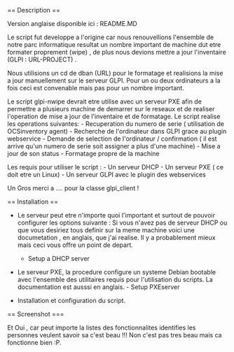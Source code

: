 == Description ==

Version anglaise disponible ici : README.MD

Le script fut developpe a l'origine car nous renouvellions l'ensemble de notre parc informatique 
resultat un nombre important de machine dut etre formater proprement (wipe) , de plus nous devions
mettre a jour l'inventaire (GLPI : URL-PROJECT) .

Nous utilisions un cd de dban (URL) pour le formatage et realisions la mise a jour manuellement sur le serveur GLPI. Pour un ou deux  ordinateurs a la fois ceci est convenable mais pas pour un nombre important.

Le script glpi-nwipe devrait etre utilise avec un serveur PXE afin de permettre a plusieurs machine de demarrer sur le reseaux et de realiser l'operation de mise a jour de l'inventaire et de formatage. Le script realise les operations suivantes:
	- Recuperation du numero de serie ( utilisation de OCSinventory agent)
	- Recherche de l'ordinateur dans GLPI grace au plugin webservice
	- Demande de selection de l'ordinateur / confirmation ( il est arrive qu'un numero de serie soit assigner a plus d'une machine)
	- Mise a jour de son status
	- Formatage propre de la machine


Les requis pour utiliser le script :
	- Un serveur DHCP
	- Un serveur PXE  ( ce doit etre un Linux)
	- Un serveur GLPI avec le plugin des webservices

Un Gros merci a .... pour la classe glpi_client !


== Installation ==

-  Le serveur  peut etre n'importe quoi l'important et surtout de pouvoir configurer les options 
suivante : 
Si vous n'avez pas de serveur DHCP ou que vous desiriez tous definir sur la meme machine voici une documetation , en anglais, que j'ai realise. Il y a probablement mieux mais ceci vous offre un point de depart.
	- Setup a DHCP server

- Le serveur PXE, la procedure configure un systeme Debian bootable avec l'ensemble des utilitaires requis pour l'utilisation du scripts. La documentation est ausssi en anglais.
        - Setup PXEserver

- Installation et configuration du script.

== Screenshot ===

Et Oui , car peut importe la listes des fonctionnalites identifies les personnes veulent savoir sa
 c'est beau !!! Non c'est pas tres beau mais ca fonctionne bien :P.

